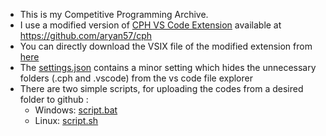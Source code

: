 - This is my Competitive Programming Archive.
- I use a modified version of [CPH VS Code Extension](https://github.com/agrawal-d/cph) available at https://github.com/aryan57/cph
- You can directly download the VSIX file of the modified extension from [here](https://github.com/aryan57/cp-archive/blob/master/competitive-programming-helper-custom-0.0.1.vsix)
- The [settings.json](https://github.com/aryan57/cp-archive/blob/master/.vscode/settings.json) contains a minor setting which hides the unnecessary folders (.cph and .vscode) from the vs code file explorer
- There are two simple scripts, for uploading the codes from a desired folder to github :
  - Windows: [script.bat](https://github.com/aryan57/cp-archive/blob/master/script.bat)
  - Linux: [script.sh](https://github.com/aryan57/cp-archive/blob/master/script.sh)
